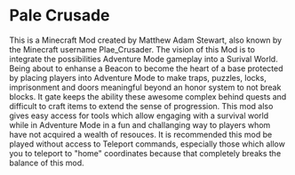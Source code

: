 # Pale Crusade

This is a Minecraft Mod created by Matthew Adam Stewart, also known by the Minecraft username Plae_Crusader. The vision of this Mod is to integrate the possibilities Adventure Mode gameplay into a Surival World. Being about to enhanse a Beacon to become the heart of a base protected by placing players into Adventure Mode to make traps, puzzles, locks, imprisonment and doors meaningful beyond an honor system to not break blocks. It gate keeps the ability these awesome complex behind quests and difficult to craft items to extend the sense of progression. This mod also gives easy access for tools which allow engaging with a survival world while in Adventure Mode in a fun and challanging way to players whom have not acquired a wealth of resouces. It is recommended this mod be played without access to Teleport commands, especially those which allow you to teleport to "home" coordinates because that completely breaks the balance of this mod.
